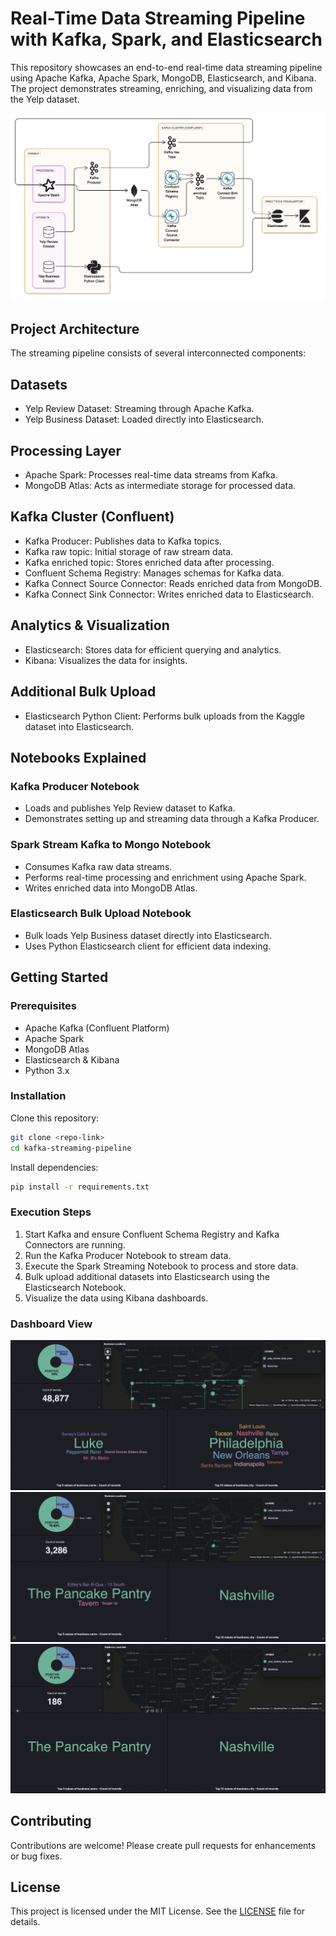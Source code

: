 # Real-Time Data Streaming Pipeline with Kafka, Spark, and Elasticsearch

This repository showcases an end-to-end real-time data streaming pipeline using Apache Kafka, Apache Spark, MongoDB, Elasticsearch, and Kibana. The project demonstrates streaming, enriching, and visualizing data from the Yelp dataset.

![Architecture Diagram](Yelp_Data_Analysis_Pipeline_Architecture.png)

## Project Architecture

The streaming pipeline consists of several interconnected components:

## Datasets
- Yelp Review Dataset: Streaming through Apache Kafka.
- Yelp Business Dataset: Loaded directly into Elasticsearch.

## Processing Layer
- Apache Spark: Processes real-time data streams from Kafka.
- MongoDB Atlas: Acts as intermediate storage for processed data.

## Kafka Cluster (Confluent)
- Kafka Producer: Publishes data to Kafka topics.
- Kafka raw topic: Initial storage of raw stream data.
- Kafka enriched topic: Stores enriched data after processing.
- Confluent Schema Registry: Manages schemas for Kafka data.
- Kafka Connect Source Connector: Reads enriched data from MongoDB.
- Kafka Connect Sink Connector: Writes enriched data to Elasticsearch.

## Analytics & Visualization
- Elasticsearch: Stores data for efficient querying and analytics.
- Kibana: Visualizes the data for insights.

## Additional Bulk Upload
- Elasticsearch Python Client: Performs bulk uploads from the Kaggle dataset into Elasticsearch.

## Notebooks Explained

### Kafka Producer Notebook
- Loads and publishes Yelp Review dataset to Kafka.
- Demonstrates setting up and streaming data through a Kafka Producer.

### Spark Stream Kafka to Mongo Notebook
- Consumes Kafka raw data streams.
- Performs real-time processing and enrichment using Apache Spark.
- Writes enriched data into MongoDB Atlas.

### Elasticsearch Bulk Upload Notebook
- Bulk loads Yelp Business dataset directly into Elasticsearch.
- Uses Python Elasticsearch client for efficient data indexing.

## Getting Started

### Prerequisites
- Apache Kafka (Confluent Platform)
- Apache Spark
- MongoDB Atlas
- Elasticsearch & Kibana
- Python 3.x

### Installation
Clone this repository:
```bash
git clone <repo-link>
cd kafka-streaming-pipeline
```

Install dependencies:
```bash
pip install -r requirements.txt
```

### Execution Steps
1. Start Kafka and ensure Confluent Schema Registry and Kafka Connectors are running.
2. Run the Kafka Producer Notebook to stream data.
3. Execute the Spark Streaming Notebook to process and store data.
4. Bulk upload additional datasets into Elasticsearch using the Elasticsearch Notebook.
5. Visualize the data using Kibana dashboards.

### Dashboard View
![Full Dashboard](Full_Dashboard.png)
![Drilling on a City](drill_down_on_city.png)
![Drilling further on a business](drill_down_on_a_business.png)


## Contributing
Contributions are welcome! Please create pull requests for enhancements or bug fixes.

## License
This project is licensed under the MIT License. See the [LICENSE](LICENSE) file for details.

